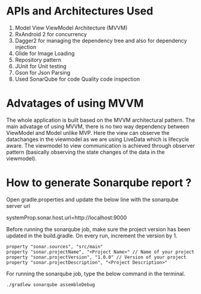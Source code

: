 # APIs and Architectures Used

1. Model View ViewModel Architecture (MVVM)
2. RxAndroid 2 for concurrency
3. Dagger2 for managing the dependency tree and also for dependency injection
4. Glide for Image Loading
5. Repository pattern 
6. JUnit for Unit testing 
7. Gson for Json Parsing
8. Used SonarQube for code Quality code inspection

#  Advatages of using MVVM
The whole application is built based on the MVVM architectural pattern. The main advatage of using MVVM, there is no two way dependency between ViewModel and Model unlike MVP. Here the view can observe the datachanges in the viewmodel as we are using LiveData which is lifecycle aware. The viewmodel to view communication is achieved through observer pattern (basically observing the state changes of the data in the viewmodel).


# How to generate Sonarqube report ?

Open gradle.properties and update the below line with the sonarqube server url

systemProp.sonar.host.url=http://localhost:9000

Before running the sonarqube job, make sure the project version has been updated in the build.gradle. On every run, increment the version by 1.

    property "sonar.sources", "src/main"
    property "sonar.projectName", "<Project Name>" // Name of your project
    property "sonar.projectVersion", "1.0.0" // Version of your project
    property "sonar.projectDescription", "<Project Description>"
    
For running the sonarqube job, type the below command in the terminal. 

    ./gradlew sonarqube assembleDebug
